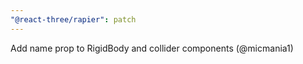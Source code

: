 ```yaml
---
"@react-three/rapier": patch
---
```


Add name prop to RigidBody and collider components (@micmania1)
